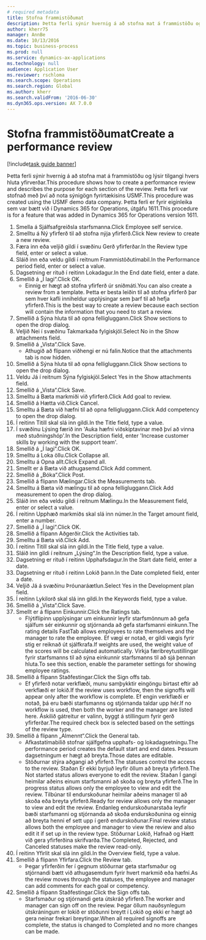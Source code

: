 ```yaml
--- 
# required metadata 
title: Stofna frammistöðumat
description: Þetta ferli sýnir hvernig á að stofna mat á frammistöðu og lýsir tilgangi hvers hluta yfirverðar.
author: kherr75
manager: AnnBe
ms.date: 10/13/2016
ms.topic: business-process
ms.prod: null
ms.service: dynamics-ax-applications
ms.technology: null
audience: Application User
ms.reviewer: rschloma
ms.search.scope: Operations
ms.search.region: Global
ms.author: kherr
ms.search.validFrom: '2016-06-30'
ms.dyn365.ops.version: AX 7.0.0
---
```

# <a name="create-a-performance-review"></a><span data-ttu-id="e6612-103">Stofna frammistöðumat</span><span class="sxs-lookup"><span data-stu-id="e6612-103">Create a performance review</span></span>

[!include[task guide banner](../../includes/task-guide-banner.md)]

<span data-ttu-id="e6612-104">Þetta ferli sýnir hvernig á að stofna mat á frammistöðu og lýsir tilgangi hvers hluta yfirverðar.</span><span class="sxs-lookup"><span data-stu-id="e6612-104">This procedure shows how to create a performance review and describes the purpose for each section of the review.</span></span> <span data-ttu-id="e6612-105">Þetta ferli var stofnað með því að nota sýnigögn fyrirtækisins USMF.</span><span class="sxs-lookup"><span data-stu-id="e6612-105">This procedure was created using the USMF demo data company.</span></span> <span data-ttu-id="e6612-106">Þetta ferli er fyrir eiginleika sem var bætt við í Dynamics 365 for Operations, útgáfu 1611.</span><span class="sxs-lookup"><span data-stu-id="e6612-106">This procedure is for a feature that was added in Dynamics 365 for Operations version 1611.</span></span>

1. <span data-ttu-id="e6612-107">Smella á Sjálfsafgreiðsla starfsmanna.</span><span class="sxs-lookup"><span data-stu-id="e6612-107">Click Employee self service.</span></span>
2. <span data-ttu-id="e6612-108">Smelltu á Ný yfirferð til að stofna nýja yfirferð.</span><span class="sxs-lookup"><span data-stu-id="e6612-108">Click New review to create a new review.</span></span>
3. <span data-ttu-id="e6612-109">Færa inn eða veljið gildi í svæðinu Gerð yfirferðar.</span><span class="sxs-lookup"><span data-stu-id="e6612-109">In the Review type field, enter or select a value.</span></span>
4. <span data-ttu-id="e6612-110">Sláið inn eða veldu gildi í reitnum Frammistöðutímabil.</span><span class="sxs-lookup"><span data-stu-id="e6612-110">In the Performance period field, enter or select a value.</span></span>
5. <span data-ttu-id="e6612-111">Dagsetning er rituð í reitinn Lokadagur.</span><span class="sxs-lookup"><span data-stu-id="e6612-111">In the End date field, enter a date.</span></span>
6. <span data-ttu-id="e6612-112">Smellið á „Í lagi“.</span><span class="sxs-lookup"><span data-stu-id="e6612-112">Click OK.</span></span>
    * <span data-ttu-id="e6612-113">Einnig er hægt að stofna yfirferð úr sniðmáti.</span><span class="sxs-lookup"><span data-stu-id="e6612-113">You can also create a review from a template.</span></span> <span data-ttu-id="e6612-114">Þetta er besta leiðin til að stofna yfirferð þar sem hver kafli inniheldur upplýsingar sem þarf til að hefja yfirferð.</span><span class="sxs-lookup"><span data-stu-id="e6612-114">This is the best way to create a review because each section will contain the information that you need to start a review.</span></span>  
7. <span data-ttu-id="e6612-115">Smellið á Sýna hluta til að opna felligluggann.</span><span class="sxs-lookup"><span data-stu-id="e6612-115">Click Show sections to open the drop dialog.</span></span>
8. <span data-ttu-id="e6612-116">Veljið Nei í svæðinu Takmarkaða fylgiskjöl.</span><span class="sxs-lookup"><span data-stu-id="e6612-116">Select No in the Show attachments field.</span></span>
9. <span data-ttu-id="e6612-117">Smellið á „Vista“.</span><span class="sxs-lookup"><span data-stu-id="e6612-117">Click Save.</span></span>
    * <span data-ttu-id="e6612-118">Athugið að flipann viðhengi er nú falin.</span><span class="sxs-lookup"><span data-stu-id="e6612-118">Notice that the attachments tab is now hidden.</span></span>  
10. <span data-ttu-id="e6612-119">Smellið á Sýna hluta til að opna felligluggann.</span><span class="sxs-lookup"><span data-stu-id="e6612-119">Click Show sections to open the drop dialog.</span></span>
11. <span data-ttu-id="e6612-120">Veldu Já í reitnum Sýna fylgiskjöl.</span><span class="sxs-lookup"><span data-stu-id="e6612-120">Select Yes in the Show attachments field.</span></span>
12. <span data-ttu-id="e6612-121">Smellið á „Vista“.</span><span class="sxs-lookup"><span data-stu-id="e6612-121">Click Save.</span></span>
13. <span data-ttu-id="e6612-122">Smelltu á Bæta markmiði við yfirferð.</span><span class="sxs-lookup"><span data-stu-id="e6612-122">Click Add goal to review.</span></span>
14. <span data-ttu-id="e6612-123">Smellið á Hætta við.</span><span class="sxs-lookup"><span data-stu-id="e6612-123">Click Cancel.</span></span>
15. <span data-ttu-id="e6612-124">Smelltu á Bæta við hæfni til að opna felligluggann.</span><span class="sxs-lookup"><span data-stu-id="e6612-124">Click Add competency to open the drop dialog.</span></span>
16. <span data-ttu-id="e6612-125">Í reitinn Titill skal slá inn gildi.</span><span class="sxs-lookup"><span data-stu-id="e6612-125">In the Title field, type a value.</span></span>
17. <span data-ttu-id="e6612-126">Í svæðinu Lýsing færið inn 'Auka hæfni viðskiptavinar með því að vinna með stuðningshóp'.</span><span class="sxs-lookup"><span data-stu-id="e6612-126">In the Description field, enter 'Increase customer skills by working with the support team'.</span></span>
18. <span data-ttu-id="e6612-127">Smellið á „Í lagi“.</span><span class="sxs-lookup"><span data-stu-id="e6612-127">Click OK.</span></span>
19. <span data-ttu-id="e6612-128">Smelltu á Loka öllu.</span><span class="sxs-lookup"><span data-stu-id="e6612-128">Click Collapse all.</span></span>
20. <span data-ttu-id="e6612-129">Smelltu á Opna allt.</span><span class="sxs-lookup"><span data-stu-id="e6612-129">Click Expand all.</span></span>
21. <span data-ttu-id="e6612-130">Smellt er á Bæta við athugasemd.</span><span class="sxs-lookup"><span data-stu-id="e6612-130">Click Add comment.</span></span>
22. <span data-ttu-id="e6612-131">Smellið á „Bóka“.</span><span class="sxs-lookup"><span data-stu-id="e6612-131">Click Post.</span></span>
23. <span data-ttu-id="e6612-132">Smellið á flipann Mælingar.</span><span class="sxs-lookup"><span data-stu-id="e6612-132">Click the Measurements tab.</span></span>
24. <span data-ttu-id="e6612-133">Smelltu á Bæta við mælingu til að opna felligluggann.</span><span class="sxs-lookup"><span data-stu-id="e6612-133">Click Add measurement to open the drop dialog.</span></span>
25. <span data-ttu-id="e6612-134">Sláið inn eða veldu gildi í reitnum Mælingu.</span><span class="sxs-lookup"><span data-stu-id="e6612-134">In the Measurement field, enter or select a value.</span></span>
26. <span data-ttu-id="e6612-135">Í reitinn Upphæð markmiðs skal slá inn númer.</span><span class="sxs-lookup"><span data-stu-id="e6612-135">In the Target amount field, enter a number.</span></span>
27. <span data-ttu-id="e6612-136">Smellið á „Í lagi“.</span><span class="sxs-lookup"><span data-stu-id="e6612-136">Click OK.</span></span>
28. <span data-ttu-id="e6612-137">Smellið á flipann Aðgerðir.</span><span class="sxs-lookup"><span data-stu-id="e6612-137">Click the Activities tab.</span></span>
29. <span data-ttu-id="e6612-138">Smelltu á Bæta við.</span><span class="sxs-lookup"><span data-stu-id="e6612-138">Click Add.</span></span>
30. <span data-ttu-id="e6612-139">Í reitinn Titill skal slá inn gildi.</span><span class="sxs-lookup"><span data-stu-id="e6612-139">In the Title field, type a value.</span></span>
31. <span data-ttu-id="e6612-140">Sláið inn gildi í reitnum „Lýsing“.</span><span class="sxs-lookup"><span data-stu-id="e6612-140">In the Description field, type a value.</span></span>
32. <span data-ttu-id="e6612-141">Dagsetning er rituð í reitinn Upphafsdagur.</span><span class="sxs-lookup"><span data-stu-id="e6612-141">In the Start date field, enter a date.</span></span>
33. <span data-ttu-id="e6612-142">Dagsetning er rituð í reitinn Lokið þann.</span><span class="sxs-lookup"><span data-stu-id="e6612-142">In the Date completed field, enter a date.</span></span>
34. <span data-ttu-id="e6612-143">Veljið Já á svæðinu Þróunaráætlun.</span><span class="sxs-lookup"><span data-stu-id="e6612-143">Select Yes in the Development plan field.</span></span>
35. <span data-ttu-id="e6612-144">Í reitinn Lykilorð skal slá inn gildi.</span><span class="sxs-lookup"><span data-stu-id="e6612-144">In the Keywords field, type a value.</span></span>
36. <span data-ttu-id="e6612-145">Smellið á „Vista“.</span><span class="sxs-lookup"><span data-stu-id="e6612-145">Click Save.</span></span>
37. <span data-ttu-id="e6612-146">Smellt er á flipann Einkunnir.</span><span class="sxs-lookup"><span data-stu-id="e6612-146">Click the Ratings tab.</span></span>
    * <span data-ttu-id="e6612-147">Flýtiflipinn upplýsingar um einkunnir leyfir starfsmönnum að gefa sjálfum sér einkunnir og stjórnanda að gefa starfsmanni einkunn.</span><span class="sxs-lookup"><span data-stu-id="e6612-147">The rating details FastTab allows employees to rate themselves and the manager to rate the employee.</span></span> <span data-ttu-id="e6612-148">Ef vægi er notað, er gildi vægis fyrir stig er reiknað út sjálfkrafa.</span><span class="sxs-lookup"><span data-stu-id="e6612-148">If weights are used, the weight value of the scores will be calculated automatically.</span></span>    <span data-ttu-id="e6612-149">Virkja færibreytustillingar fyrir starfsmanns til að sýna einkunnir starfsmanns til að sjá þennan hluta.</span><span class="sxs-lookup"><span data-stu-id="e6612-149">To see this section, enable the parameter settings for showing employee ratings.</span></span>  
38. <span data-ttu-id="e6612-150">Smellið á flipann Staðfestingar.</span><span class="sxs-lookup"><span data-stu-id="e6612-150">Click the Sign offs tab.</span></span>
    * <span data-ttu-id="e6612-151">Ef yfirferð notar verkflæði, munu samþykktir eingöngu birtast eftir að verkflæði er lokið.</span><span class="sxs-lookup"><span data-stu-id="e6612-151">If the review uses workflow, then the signoffs will appear only after the workflow is complete.</span></span> <span data-ttu-id="e6612-152">Ef engin verkflæði er notað, þá eru bæði starfsmanns og stjórnanda taldar upp hér.</span><span class="sxs-lookup"><span data-stu-id="e6612-152">If no workflow is used, then both the worker and the manager are listed here.</span></span> <span data-ttu-id="e6612-153">Áskilið gátreitur er valinn, byggt á stillingum fyrir gerð yfirferðar.</span><span class="sxs-lookup"><span data-stu-id="e6612-153">The required check box is selected based on the settings of the review type.</span></span>  
39. <span data-ttu-id="e6612-154">Smellið á flipann „Almennt“.</span><span class="sxs-lookup"><span data-stu-id="e6612-154">Click the General tab.</span></span>
    * <span data-ttu-id="e6612-155">Afkastatímabilið stofnar sjálfgefna upphafs- og lokadagsetningu.</span><span class="sxs-lookup"><span data-stu-id="e6612-155">The performance period creates the default start and end dates.</span></span> <span data-ttu-id="e6612-156">Þessum dagsetningum er hægt að breyta.</span><span class="sxs-lookup"><span data-stu-id="e6612-156">Those dates are editable.</span></span>  
    * <span data-ttu-id="e6612-157">Stöðurnar stýra aðgangi að yfirferð.</span><span class="sxs-lookup"><span data-stu-id="e6612-157">The statuses control the access to the review.</span></span> <span data-ttu-id="e6612-158">Staðan Er ekki byrjuð leyfir öllum að breyta yfirferð.</span><span class="sxs-lookup"><span data-stu-id="e6612-158">The Not started status allows everyone to edit the review.</span></span> <span data-ttu-id="e6612-159">Staðan Í gangi heimilar aðeins einum starfsmanni að skoða og breyta yfirferð.</span><span class="sxs-lookup"><span data-stu-id="e6612-159">The In progress status allows only the employee to view and edit the review.</span></span> <span data-ttu-id="e6612-160">Tilbúnar til endurskoðunar heimilar aðeins manager til að skoða eða breyta yfirferð.</span><span class="sxs-lookup"><span data-stu-id="e6612-160">Ready for review allows only the manager to view and edit the review.</span></span> <span data-ttu-id="e6612-161">Endanleg endurskoðunarstaða leyfir bæði starfsmanni og stjórnanda að skoða endurskoðunina og einnig að breyta henni ef sett upp í gerð endurskoðunar.</span><span class="sxs-lookup"><span data-stu-id="e6612-161">Final review status allows both the employee and manager to view the review and also edit it if set up in the review type.</span></span> <span data-ttu-id="e6612-162">Stöðurnar Lokið, Hafnað og Hætt við gera yfirferðina skrifvarða.</span><span class="sxs-lookup"><span data-stu-id="e6612-162">The Completed, Rejected, and Canceled statuses make the review read-only.</span></span>  
40. <span data-ttu-id="e6612-163">Í reitinn Yfirlit skal slá inn gildi.</span><span class="sxs-lookup"><span data-stu-id="e6612-163">In the Overview field, type a value.</span></span>
41. <span data-ttu-id="e6612-164">Smellið á flipann Yfirfara.</span><span class="sxs-lookup"><span data-stu-id="e6612-164">Click the Review tab.</span></span>
    * <span data-ttu-id="e6612-165">Þegar yfirferðin fer í gegnum stöðurnar geta starfsmaður og stjórnandi bætt við athugasemdum fyrir hvert markmið eða hæfni.</span><span class="sxs-lookup"><span data-stu-id="e6612-165">As the review moves through the statuses, the employee and manager can add comments for each goal or competency.</span></span>  
42. <span data-ttu-id="e6612-166">Smellið á flipann Staðfestingar.</span><span class="sxs-lookup"><span data-stu-id="e6612-166">Click the Sign offs tab.</span></span>
    * <span data-ttu-id="e6612-167">Starfsmaður og stjórnandi geta útskráð yfirferð.</span><span class="sxs-lookup"><span data-stu-id="e6612-167">The worker and manager can sign off on the review.</span></span> <span data-ttu-id="e6612-168">Þegar öllum nauðsynlegum útskráningum er lokið er stöðunni breytt í Lokið og ekki er hægt að gera neinar frekari breytingar.</span><span class="sxs-lookup"><span data-stu-id="e6612-168">When all required signoffs are complete, the status is changed to Completed and no more changes can be made.</span></span>  

